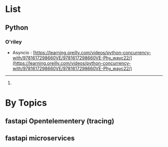 # List

## Python

### O'riley
* Asyncio : [https://learning.oreilly.com/videos/python-concurrency-with/9781617298660VE/9781617298660VE-Phy_wayc22/](https://learning.oreilly.com/videos/python-concurrency-with/9781617298660VE/9781617298660VE-Phy_wayc22/)
---
1.


# By Topics

## fastapi Opentelementery (tracing)


## fastapi microservices

